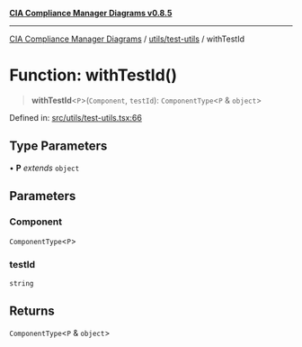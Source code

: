 [**CIA Compliance Manager Diagrams v0.8.5**](../../../README.md)

***

[CIA Compliance Manager Diagrams](../../../modules.md) / [utils/test-utils](../README.md) / withTestId

# Function: withTestId()

> **withTestId**\<`P`\>(`Component`, `testId`): `ComponentType`\<`P` & `object`\>

Defined in: [src/utils/test-utils.tsx:66](https://github.com/Hack23/cia-compliance-manager/blob/b799ef22d9067d09cc69eaeddf109ac9dcdce934/src/utils/test-utils.tsx#L66)

## Type Parameters

• **P** *extends* `object`

## Parameters

### Component

`ComponentType`\<`P`\>

### testId

`string`

## Returns

`ComponentType`\<`P` & `object`\>
